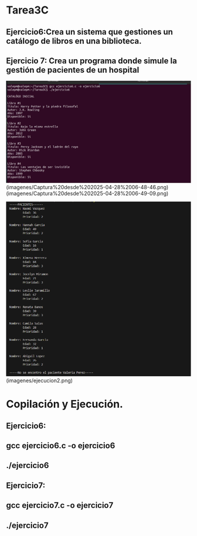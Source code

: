 # Tarea3C

## Ejercicio6:Crea un sistema que gestiones un catálogo de libros en una biblioteca.
## Ejercicio 7: Crea un programa donde simule la gestión de pacientes de un hospital


![Ejecución-6](imagenes/Captura%20desde%202025-04-28%2006-48-29.png)
(imagenes/Captura%20desde%202025-04-28%2006-48-46.png)
(imagenes/Captura%20desde%202025-04-28%2006-49-09.png)



![Ejecución-7](imagenes/ejecucion1.png)
(imagenes/ejecucion2.png)

#  Copilación y Ejecución.
## Ejercicio6:
 ## gcc ejercicio6.c -o ejercicio6
## ./ejercicio6

## Ejercicio7:
 ## gcc ejercicio7.c -o ejercicio7
## ./ejercicio7



